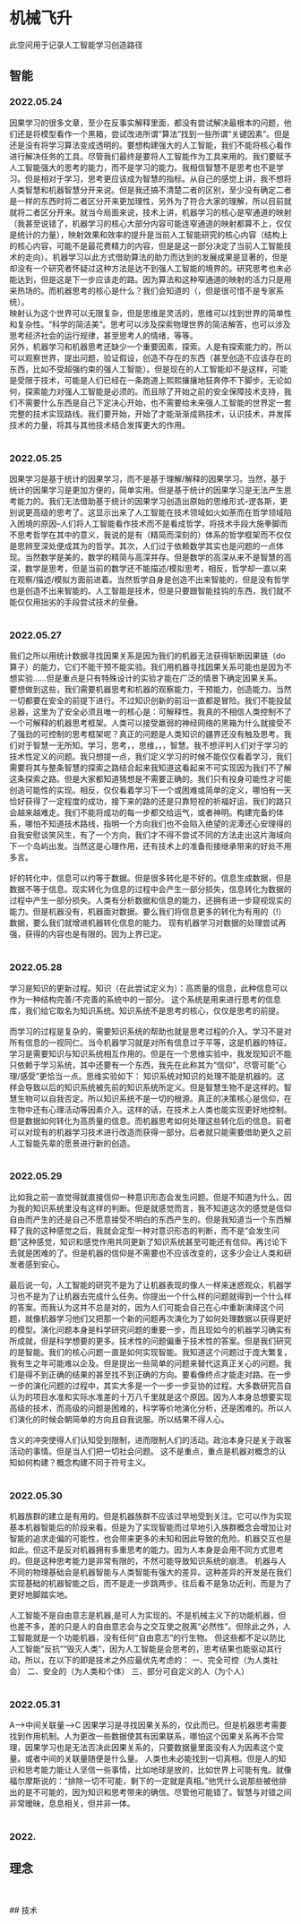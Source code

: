 # 机械飞升
此空间用于记录人工智能学习创造路径
<br/>

##  智能
### 2022.05.24
因果学习的很多文章，至少在反事实解释里面，都没有尝试解决最根本的问题，他们还是将模型看作一个黑箱，尝试改进所谓“算法”找到一些所谓“关键因素”。但是还是没有将学习算法变成透明的。要想构建强大的人工智能，我们不能将核心看作进行解决任务的工具。尽管我们最终是要将人工智能作为工具来用的。我们要赋予人工智能强大的思考的能力，而不是学习的能力。我相信智慧不是思考也不是学习。但是相对于学习，思考更应该成为智慧的指标。从自己的感觉上讲，我不想将人类智慧和机器智慧分开来说。但是我还搞不清楚二者的区别，至少没有确定二者是一样的东西时将二者区分开来更加理性，另外为了符合大家的理解，所以目前就就将二者区分开来。就当今局面来说，技术上讲，机器学习的核心是窄通道的映射（我甚至说错了，机器学习的核心大部分内容可能连窄通道的映射都算不上，仅仅是统计的力量），映射效果和效率的提升是当前人工智能研究的核心内容（结构上的核心内容，可能不是最花费精力的内容，但是是这一部分决定了当前人工智能技术的走向）。机器学习以此方式借助算法的助力而达到的发展成果是显著的，但是却没有一个研究者怀疑过这种方法是达不到强人工智能的境界的。研究思考也未必能达到，但是这是下一步应该走的路。因为算法和这种窄通道的映射的活力只是用来热场的。而机器思考的核心是什么？我们会知道的（，但是很可惜不是专家系统）。<br/>
映射认为这个世界可以无限复杂，但是思维是灵活的，思维可以找到世界的简单性和复杂性。“科学的简洁美”。思考可以涉及探索物理世界的简洁解答，也可以涉及思考经济社会的运行规律，甚至思考人的情绪，等等。<br/>
另外，机器学习和机器思考还缺少一个重要因素，探索。人是有探索能力的，所以可以观察世界，提出问题，验证假设，创造不存在的东西（甚至创造不应该存在的东西，比如不受超强约束的强人工智能）。但是现在的人工智能却不是这样，可能是受限于技术，可能是人们已经在一条跑道上熙熙攘攘地狂奔停不下脚步。无论如何，探索能力对强人工智能是必须的。而且除了开始之前的安全保障技术支持，我们不需要什么东西是自己下定决心开始，也不需要给未来强人工智能的世界定一套完整的技术实现路线。我们要开始，开始了才能渐渐成熟技术，认识技术，并发挥技术的力量，将其与其他技术结合发挥更大的作用。<br/>
<br/>
### 2022.05.25
因果学习是基于统计的因果学习，而不是基于理解/解释的因果学习。当然，基于统计的因果学习是更加方便的，简单实用。但是基于统计的因果学习是无法产生思考能力的。我们无法借助基于统计的因果学习创造出原始的思维形式–逻各斯，更别说更高级的思考了。这显示出来了人工智能在技术领域如火如荼而在哲学领域陷入困境的原因–人们将人工智能看作技术而不是看成哲学，将技术手段大施拳脚而不思考哲学在其中的意义，我说的是有（精简而深刻的）体系的哲学框架而不仅仅是思辨至深处便成其为的哲学。其次，人们过于依赖数学其实也是问题的一点体现。当然数学是美的，数学的精简与高深并存。但是数学的高深从来不是智慧的高深，数学是思考，但是当前的数学还不能描述/模拟思考，相反，哲学却一直以来在观察/描述/模拟方面前进着。当然哲学自身是创造不出来智能的，但是没有哲学也是创造不出来智能的。人工智能是技术，但是只要跟智能挂钩的东西，我们就不能仅仅用拙劣的手段尝试技术的垒叠。<br/>
<br/>
### 2022.05.27
我们之所以用统计数据寻找因果关系是因为我们的机器无法获得斩断因果链（do算子）的能力，它们不能干预不能实验。我们用机器寻找因果关系可能也是因为不想实验……但是重点是只有特殊设计的实验才能在广泛的情景下确定因果关系。 要想做到这些，我们需要机器思考和机器的观察能力，干预能力，创造能力。当然一切都要在安全的前提下进行。不过知识创新的前沿一直都是冒险。我们不能投鼠忌器，这里为了安全必须且唯一的核心是：可解释性。我真的不相信人类控制不了一个可解释的机器思考框架。人类可以接受羸弱的神经网络的黑箱为什么就接受不了强劲的可控制的思考框架呢？真正的问题是人类知识的疆界还没有触及思考。我们对于智慧一无所知。学习，思考，，思维，，，智慧。我不想评判人们对于学习的技术性定义的问题。我只想提一点，我们定义学习的时候不能仅仅看着学习，我们需要将其与整条智慧的探索之路结合起来我知道这看起来不可实现因为我们不了解这条探索之路。但是大家都知道猜想是不需要正确的。我们只有投身可能性才可能创造可能性的实现。相反，仅仅看着学习下一个或困难或简单的定义，哪怕有一天恰好获得了一定程度的成功，接下来的路的还是只靠短视的祈福好运，我们的路只会越来越难走。我们不能将成功的每一步都交给运气，或者神明。构建完备的体系，哪怕不知道技术路线，指明一个方向我们也不会陷入绝望的泥潭还心安理得的自我安慰谈笑风生，有了一个方向，我们才不得不尝试不同的方法走出这片海域向下一个岛屿出发。当然这是心理作用，还有技术上的准备衔接继承带来的好处不用多言。<br/>
<br/>
好的转化中，信息可以约等于数据。但是很多转化是不好的。信息生成数据，但是数据不等于信息。现实转化为信息的过程中会产生一部分损失，信息转化为数据的过程中产生一部分损失。人类有分析数据和信息的能力，还拥有进一步窥视现实的能力。但是机器没有，机器面对数据。要么我们将信息更多的转化为有用的（!）数据，要么我们就增进机器转化信息的能力。 现有机器学习对数据的处理尝试再强，获得的内容也是有限的。因为上界已定。<br/>
<br/>
### 2022.05.28
学习是知识的更新过程。知识（在此尝试定义为）：高质量的信息，此种信息可以作为一种结构完善/不完善的系统中的一部分。 这个系统是用来进行思考的信息库，我们给它取名为知识系统。知识系统不是思考的核心，仅仅是思考的前提。<br/>
<br/>
而学习的过程是复杂的，需要知识系统的帮助也就是思考过程的介入。学习不是对所有信息的一视同仁。当今机器学习就是对所有信息过于平等，这是机器的特征。学习是需要知识与知识系统相互作用的。但是在一个思维实验中，我发现知识不能只依赖于学习系统，其中还要有一个东西，我先在此称其为“信仰”，尽管可能“心理/感受”更恰当一点。思维实验如下： 知识系统对知识的处理不能是机器的。这样会导致以后的知识系统被先前的知识系统所定义。但是智慧生物不是这样的。智慧生物可以自我否定。所以知识系统不是一切的根源。真正的决策核心是信仰，在生物中还有心理活动等因素介入。这样的话，在技术上人类也能实现更好地控制。 但是数据如何转化为高质量的信息。而机器思考如何处理这些转化后的信息。前者可以对现有的机器学习技术进行改造而获得一部分。后者就只能需要借助更久之前人工智能先辈的愿景进行新的创造。<br/>
<br/>
### 2022.05.29
比如我之前一直觉得就直接信仰一种意识形态会发生问题。但是不知道为什么。因为我的知识系统里没有这样的判断。但是就感觉而言，我不知道这次的感觉是信仰自由而产生的还是自己不愿意接受不明白的东西产生的。但是我知道当一个东西解释了我的这种感觉之后，我就会定型一种对意识形态的判断，而不是“会发生问题”这种感觉，知识和感觉作用共同更新了知识系统甚至可能还有信仰。再讨论下去就是困难的了。但是机器的信仰是不需要也不应该改变的，这多少会让人类和研发者感到安心。<br/>
<br/>
最后说一句，人工智能的研究不是为了让机器表现的像人一样来迷惑观众，机器学习也不是为了让机器去完成什么任务。你提出一个什么样的问题就得到一个什么样的答案。而我认为这并不总是对的，因为人们可能会自己在心中重新演绎这个问题，就像机器学习他们又把那一个新的问题再次演化为了如何处理数据以获得更好的模型。演化问题本身是科学研究问题的重要一步，而且现如今的机器学习确实有所成就，但是科学想要的更多。技术性的问题偏重于技术性的答案。但是我们研究的是智能。我们的核心问题一直是如何实现智能。我知道这个问题过于庞大繁复，我有生之年可能难以企及。但是提出一些简单的问题来替代这真正关心的问题。我们是得不到正确的结果的甚至找不到正确的方向。要看像终点才能走对路。在一步一步的演化问题的过程中，其实大多是一个一步一步妥协的过程。大多数研究员自认为的项目水准和实际水准差的十万八千里就是这个原因。因为人本身总想要实现高级的技术，而高级的问题是困难的，科学等价地演化分析，还是困难的。所以人们演化的时候会朝简单的方向且自我说服。所以结果不得人心。<br/>
<br/>
含义的冲突使得人们认知受到限制，进而限制人们的活动。政治本身只是关于政客活动的事情。但是当人们把一切社会问题。 这不是重点，重点是机器对概念的认知如何构建？概念构建不同于符号主义。 <br/>
<br/>
### 2022.05.30
机器族群的建立是有用的。但是机器族群不应该过早地受到关注。它可以作为实现基本机器智能后的阶段来看。但是为了实现智能而过早地引入族群概念会增加让对智能的追求走偏的可能性，也会带来更多的未知和因此导致的危险。机器交互也是如此。但这不是反对机器拥有多重思考的能力。因为人本身是会用不同方式思考的。但是这种思考能力是非常有限的，不然可能导致知识系统的崩溃。 机器与人不同的物理基础会是机器智能与人类智能有强大的差异。这种差异的开发是在我们实现基础的机器智能之后，而不是走一步跳两步。往后看不是急功近利，而是为了更好地脚踏实地。<br/>
<br/>
人工智能不是自由意志是机器,是可人为实现的。不是机械主义下的功能机器，但也差不多，差的只是人的自由意志会与之交互使之脱离“必然性”。但除此之外，人工智能就是一个功能机器，没有任何“自由意志”的行生物。 但这些都不足以防比人工智能“反抗”“毁灭人类”，因为人工智能是会思考的，思考结果也能驱动其行动。所以，在以下的即是技术之外应最优先考虑的： 一、完全可控（为人类社会） 二、安全的（为人类和个体） 三、部分可自定义的人（为个人） <br/>
<br/>
### 2022.05.31
A—>中间关联量—>C 因果学习是寻找因果关系的，仅此而已。但是机器思考需要找到作用机制。人为更改一些数据使其有因果联系，哪怕这个因果关系再不合常理，因果学习也是无法否决此因果关系的，只要数据量里面没有人为因素这个变量。或者中间的关联量随便是什么量。 人类也未必能找到一切真相。但是人的知识和思考能力能让人坚信一些事情，比如地球是放的，比如世界上可能有鬼。就像福尔摩斯说的：“排除一切不可能，剩下的一定就是真相。”他凭什么说那些被他排出的是不可能的，因为知识和思考带来的确信。尽管他可能错了。智慧与对错之间非常暧昧，息息相关，但并非一体。<br/>
<br/>
### 2022.

## 理念
<br/>
<br/>
## 技术
<br/>
<br/>
